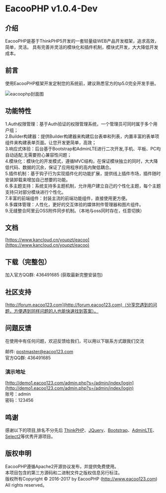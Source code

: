 EacooPHP v1.0.4-Dev
===============
## 介绍
EacooPHP是基于ThinkPHP5开发的一套轻量级WEB产品开发框架，追求高效，简单，灵活。
具有完善并灵活的模块化和插件机制，模块式开发，大大降低开发成本。

## 前言

使用EacooPHP框架开发定制您的系统前，建议熟悉官方的tp5.0完全开发手册。

![eacoophp封面图](https://github.com/fengdou902/EacooPHP.git/blob/master/screenshot.jpeg)

## 功能特性
1.Auth权限管理：基于Auth验证的权限管理系统，一个管理员可同时属于多个用户组；  
2.Builder构建器：提供Builder构建器来构建后台表单和列表，内置丰富的表单项组件来构建表单页面。让您开发更简单，高效；  
3.响应式体验：后台基于Bootstrap和AdminLTE进行二次开发,手机、平板、PC均自动适配,无需要担心兼容性问题；  
4.模块化：模块化的开发模式，遵循MVC结构，在保证模块独立的同时，大大降低代码、数据的沉余，保证了应用程序的高内聚低耦合。  
5.插件机制：基于钩子行为实现插件化的功能扩展，提供线上插件市场，插件随时安装卸载来增加自己想要的功能。  
6.多主题支持：系统支持多主题机制，允许用户建立自己的个性化主题，每个主题支持只对部分模块进行个性化。  
7.丰富的前端组件：封装主流的前端功能组件，直接使用更方便。  
8.多媒体管理：人性化，更好的交互体验的媒体附件管理器和图片组件。  
9.无缝整合阿里云OSS附件同步机制。（本地与oss同时存在，任意切换）  

## 文档

[https://www.kancloud.cn/youpzt/eacoo](https://www.kancloud.cn/youpzt/eacoo)

## 下载（完整包）

加入官方QQ群: 436491685 (获取最新完整安装包)

## 社区支持

[http://forum.eacoo123.com](http://forum.eacoo123.com)（分享您遇到的问题，方便遇到同样问题的人也能快速找到答案）。

## 问题反馈

在使用中有任何问题，欢迎反馈给我们，可以用以下联系方式跟我们交流

邮件: postmaster@eacoo123.com  
官方QQ群: 436491685  

### 演示地址
[http://demo1.eacoo123.com/admin.php?s=/admin/index/login](http://demo1.eacoo123.com/admin.php?s=/admin/index/login)  
账号：admin  
密码：123456  

## 鸣谢
感谢以下的项目,排名不分先后
[ThinkPHP](http://www.thinkphp.cn)、[JQuery](http://jquery.com/)、[Bootstrap](http://getbootstrap.com/)、[AdminLTE](https://almsaeedstudio.com)、[Select2](https://github.com/select2/select2)等优秀开源项目。
## 版权申明
EacooPHP遵循Apache2开源协议发布，并提供免费使用。  
本项目包含的第三方源码和二进制文件之版权信息另行标注。  
版权所有Copyright © 2016-2017 by EacooPHP (http://www.eacoo123.com)  
All rights reserved。
